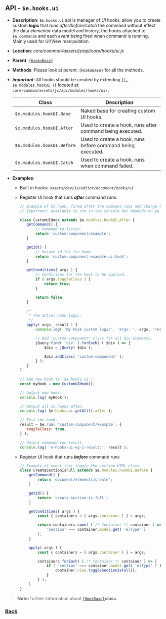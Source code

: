 ## API -  `$e.hooks.ui`
*  **Description**: `$e.hooks.ui` api is manager of _UI_ hooks, allow you to create custom **logic** 
that runs *after/before/catch* the command without effect the data *elementor* data model and history,
the hooks attached to `$e.commands` and each  _event_ being fired when command is running.
Mainly used for UI/View manipulation.
*  **Location**: *core/common/assets/js/api/core/hooks/ui.js*
*  **Parent**: [`{HooksBase}`](#HooksBase)
*  **Methods**: Please look at parent: `{HooksBase}` for all the methods.
* ***Important***: All hooks should be created by extending [`{( $e.modules.hookUI )}`](#e-modules-hooks-ui) located at: `core/common/assets/js/api/modules/hooks/ui/`.
	
	| Class                           | Description                                                                                            
	|---------------------------------|--------------------------------------------------------------------------------
	| `$e.modules.hookUI.Base`        | Naked base for creating custom UI hooks.                   
	| `$e.modules.hookUI.After`       | Used to create a hook, runs after command being executed.
	| `$e.modules.hookUI.Before`      | Used to create a hook, runs before command being executed.
	| `$e.modules.hookUI.Catch`       | Used to create a hook, runs when command failed.
 
 * **Examples**:
   * Built in hooks:  *`assets/dev/js/editor/document/hooks/ui`*
   * Register UI hook that runs **_after_** command runs:

        ```javascript
        // Example of UI hook, fired after the command runs and change ( CSS Class ) of all div elements.
        // Important: Available to run in the console but depends on $e.components example#1.
        
        class CustomUIHook extends $e.modules.hookUI.After {
           getCommand() {
               // Command to listen.
               return 'custom-component/example';
           }
        
           getId() {
               // Unique id for the hook.
               return 'custom-component-example-ui-hook';
           }
        
           getConditions( args ) {
               // Conditions for the hook to be applied.
               if ( args.toggleClass ) {
                   return true;
               }
        
               return false;
           }
        
           /*
            * The actual hook logic.
            */
           apply( args, result ) {
               console.log( 'My hook custom logic', 'args: ', args, 'result: ', result );
        
               // Add 'custom-component' class for all div elements.
               jQuery.find( 'div' ).forEach( ( $div ) => {
                   $div = jQuery( $div );
        
                   $div.addClass( 'custom-component' );
               } );
           }
        }
        
        // Add new hook to `$e.hooks.ui`;
        const myHook = new CustomUIHook();
        
        // Output new hook.
        console.log( myHook );
        
        // Output all ui hooks after.
        console.log( $e.hooks.ui.getAll().after );
        
        // Test the hook.
        result = $e.run( 'custom-component/example', {
           toggleClass: true,
        } );
        
        // Output command run result.
        console.log( 'e-hooks-ui-eg-1-result:', result );
        ```

   * Register UI hook that runs **_before_** command runs
        ```javascript
        // Example of event that toggle the section HTML class.
        class CreateSectionIsFull extends $e.modules.hookUI.Before {
            getCommand() {
                return 'document/elements/create';
            }
        
            getId() {
                return 'create-section-is-full';
            }
        
            getConditions( args ) {
                const { containers = [ args.container ] } = args;
        
                return containers.some( ( /* Container */ container ) =>
                    'section' === container.model.get( 'elType' )
                );
            }
        
            apply( args ) {
                const { containers = [ args.container ] } = args;
        
                containers.forEach( ( /* Container */ container ) => {
                    if ( 'section' === container.model.get( 'elType' ) ) {
                        container.view.toggleSectionIsFull();
                    }
                } );
            }
        }
        ```
> **Note:** further information about [`{HookBase}`](../../modules/hook-base.full.md)**class**.
>  
### [Back](../hooks.md) 
